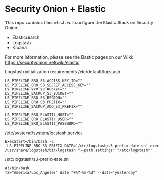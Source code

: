 # Security Onion + Elastic
This repo contains files which will configure the Elastic Stack on Security Onion:
* Elasticsearch
* Logstash
* Kibana

For more information, please see the Elastic pages on our Wiki:
https://securityonion.net/wiki/elastic


Logstash initialization requirements
/etc/default/logstash

```shell
LS_PIPELINE_BRO_S3_ACCESS_KEY_ID=""
LS_PIPELINE_BRO_S3_SECRET_ACCESS_KEY=""
LS_PIPELINE_BRO_S3_BUCKET=""
LS_PIPELINE_BACKUP_S3_BUCKET=""
LS_PIPELINE_BRO_S3_REGION=""
LS_PIPELINE_BRO_S3_PREFIX=""
LS_PIPELINE_BACKUP_ADD_S3_PREFIX=""

LS_PIPELINE_BRO_ELASTIC_HOST=""
LS_PIPELINE_BRO_ELASTIC_USER=""
LS_PIPELINE_BRO_ELASTIC_PASSWORD=""
```

/etc/systemd/system/logstash.service
```shell
ExecStart=/bin/bash -c 'LS_PIPELINE_BRO_S3_PREFIX_DATE=`/etc/logstash/s3-prefix-date.sh` exec /usr/share/logstash/bin/logstash "--path.settings" "/etc/logstash"'
```

/etc/logstash/s3-prefix-date.sh
```shell
#!/bin/bash
TZ="America/Los_Angeles" date "+%Y-%m-%d" --date="yesterday"
```
